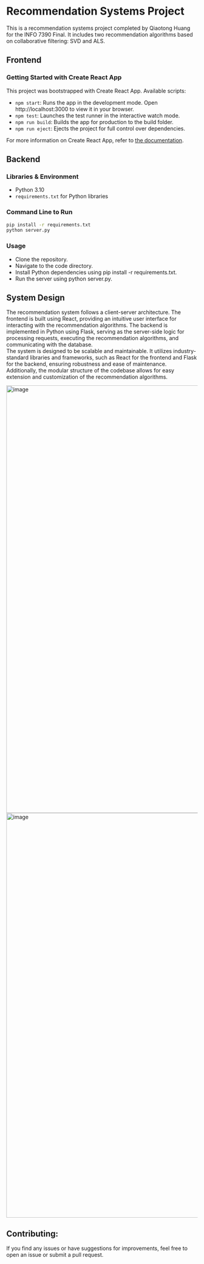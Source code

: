 # Recommendation Systems Project

This is a recommendation systems project completed by Qiaotong Huang for the INFO 7390 Final. It includes two recommendation algorithms based on collaborative filtering: SVD and ALS.

## Frontend

### Getting Started with Create React App

This project was bootstrapped with Create React App. Available scripts:

- `npm start`: Runs the app in the development mode. Open http://localhost:3000 to view it in your browser.
- `npm test`: Launches the test runner in the interactive watch mode.
- `npm run build`: Builds the app for production to the build folder.
- `npm run eject`: Ejects the project for full control over dependencies.

For more information on Create React App, refer to [the documentation](https://facebook.github.io/create-react-app/docs/getting-started).

## Backend

### Libraries & Environment

- Python 3.10
- `requirements.txt` for Python libraries

### Command Line to Run
```bash
pip install -r requirements.txt
python server.py
```

### Usage
- Clone the repository.
- Navigate to the code directory.
- Install Python dependencies using pip install -r requirements.txt.
- Run the server using python server.py.

## System Design
The recommendation system follows a client-server architecture. The frontend is built using React, providing an intuitive user interface for interacting with the recommendation algorithms. The backend is implemented in Python using Flask, serving as the server-side logic for processing requests, executing the recommendation algorithms, and communicating with the database.  
The system is designed to be scalable and maintainable. It utilizes industry-standard libraries and frameworks, such as React for the frontend and Flask for the backend, ensuring robustness and ease of maintenance. Additionally, the modular structure of the codebase allows for easy extension and customization of the recommendation algorithms.

<img width="1124" alt="image" src="https://github.com/QiaotongHuang/An-end-to-end-book-recommendation-system/assets/113825112/dd347ae2-5af3-429f-a2a7-338eeb896447">

<img width="1064" alt="image" src="https://github.com/QiaotongHuang/An-end-to-end-book-recommendation-system/assets/113825112/31269551-897c-4198-9f31-e7bcacadc14b">

## Contributing:
If you find any issues or have suggestions for improvements, feel free to open an issue or submit a pull request. 
